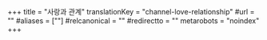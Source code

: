 +++
title = "사랑과 관계"
translationKey = "channel-love-relationship"
#url = ""
#aliases = [""]
#relcanonical = ""
#redirectto = ""
metarobots = "noindex"
+++
